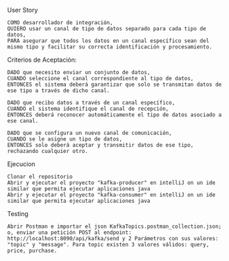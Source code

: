 User Story

    COMO desarrollador de integración,
    QUIERO usar un canal de tipo de datos separado para cada tipo de datos,
    PARA asegurar que todos los datos en un canal específico sean del mismo tipo y facilitar su correcta identificación y procesamiento.

Criterios de Aceptación:

    DADO que necesito enviar un conjunto de datos,
    CUANDO seleccione el canal correspondiente al tipo de datos,
    ENTONCES el sistema deberá garantizar que solo se transmitan datos de ese tipo a través de dicho canal.

    DADO que recibo datos a través de un canal específico,
    CUANDO el sistema identifique el canal de recepción,
    ENTONCES deberá reconocer automáticamente el tipo de datos asociado a ese canal.

    DADO que se configura un nuevo canal de comunicación,
    CUANDO se le asigne un tipo de datos,
    ENTONCES solo deberá aceptar y transmitir datos de ese tipo, rechazando cualquier otro.

Ejecucion

    Clonar el repositorio
    Abrir y ejecutar el proyecto "kafka-producer" en intelliJ on un ide similar que permita ejecutar aplicaciones java
    Abrir y ejecutar el proyecto "kafka-consumer" en intelliJ on un ide similar que permita ejecutar aplicaciones java

Testing

    Abrir Postman e importar el json KafkaTopics.postman_collection.json; o, enviar una petición POST al endpoint: http://localhost:8090/api/kafka/send y 2 Parámetros con sus valores: "topic" y "message". Para topic existen 3 valores válidos: query, price, purchase.